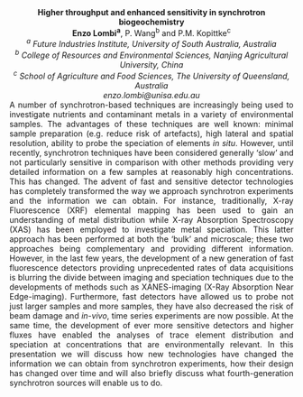 <center><strong>Higher throughput and enhanced sensitivity in synchrotron
biogeochemistry</strong>

<center><strong>Enzo Lombi<sup>a</sup></strong>, P. Wang<sup>b</sup> and P.M. Kopittke<sup>c</sup>

<center><i><sup>a</sup> Future Industries Institute, University of South Australia, Australia</i>

<center><i><sup>b</sup> College of Resources and Environmental Sciences, Nanjing Agricultural University, China</i>

<center><i><sup>c</sup> School of Agriculture and Food Sciences, The University of Queensland, Australia</i>

<center><i>enzo.lombi@unisa.edu.au</i>

<center style=text-align:justify>A number of synchrotron-based techniques are increasingly being used to
investigate nutrients and contaminant metals in a variety of
environmental samples. The advantages of these techniques are well
known: minimal sample preparation (e.g. reduce risk of artefacts), high
lateral and spatial resolution, ability to probe the speciation of
elements <i>in situ</i>. However, until recently, synchrotron techniques have
been considered generally ‘slow’ and not particularly sensitive in
comparison with other methods providing very detailed information on a
few samples at reasonably high concentrations. This has changed. The
advent of fast and sensitive detector technologies has completely
transformed the way we approach synchrotron experiments and the
information we can obtain. For instance, traditionally, X-ray
Fluorescence (XRF) elemental mapping has been used to gain an
understanding of metal distribution while X-ray Absorption Spectroscopy
(XAS) has been employed to investigate metal speciation. This latter
approach has been performed at both the ‘bulk’ and microscale; these two
approaches being complementary and providing different information.
However, in the last few years, the development of a new generation of
fast fluorescence detectors providing unprecedented rates of data
acquisitions is blurring the divide between imaging and speciation
techniques due to the developments of methods such as XANES-imaging
(X-Ray Absorption Near Edge-imaging). Furthermore, fast detectors have
allowed us to probe not just larger samples and more samples, they have
also decreased the risk of beam damage and <i>in-vivo</i>, time series
experiments are now possible. At the same time, the development of ever
more sensitive detectors and higher fluxes have enabled the analyses of
trace element distribution and speciation at concentrations that are
environmentally relevant. In this presentation we will discuss how new
technologies have changed the information we can obtain from synchrotron
experiments, how their design has changed over time and will also
briefly discuss what fourth-generation synchrotron sources will enable
us to do.
